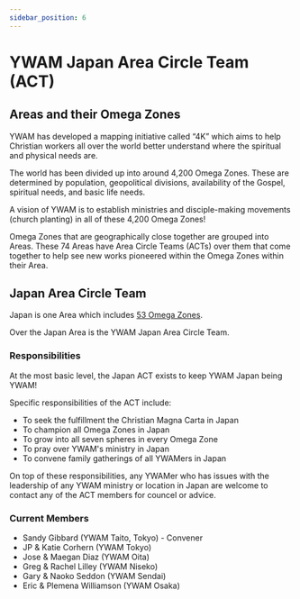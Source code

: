 ```yaml
---
sidebar_position: 6
---
```


# YWAM Japan Area Circle Team (ACT)

## Areas and their Omega Zones

YWAM has developed a mapping initiative called “4K” which aims to help Christian workers all over the world better understand where the spiritual and physical needs are.

The world has been divided up into around 4,200 Omega Zones. These are determined by population, geopolitical divisions, availability of the Gospel, spiritual needs, and basic life needs.

A vision of YWAM is to establish ministries and disciple-making movements (church planting) in all of these 4,200 Omega Zones!

Omega Zones that are geographically close together are grouped into Areas. These 74 Areas have Area Circle Teams (ACTs) over them that come together to help see new works pioneered within the Omega Zones within their Area.

## Japan Area Circle Team

Japan is one Area which includes [53 Omega Zones](https://www.ywamjapan.org/en/omegazones/).

Over the Japan Area is the YWAM Japan Area Circle Team.

### Responsibilities

At the most basic level, the Japan ACT exists to keep YWAM Japan being YWAM!

Specific responsibilities of the ACT include:

- To seek the fulfillment the Christian Magna Carta in Japan
- To champion all Omega Zones in Japan
- To grow into all seven spheres in every Omega Zone
- To pray over YWAM's ministry in Japan
- To convene family gatherings of all YWAMers in Japan

On top of these responsibilities, any YWAMer who has issues with the leadership of any YWAM ministry or location in Japan are welcome to contact any of the ACT members for councel or advice.

### Current Members

- Sandy Gibbard (YWAM Taito, Tokyo) - Convener
- JP & Katie Corhern (YWAM Tokyo)
- Jose & Maegan Diaz (YWAM Oita)
- Greg & Rachel Lilley (YWAM Niseko)
- Gary & Naoko Seddon (YWAM Sendai)
- Eric & Plemena Williamson (YWAM Osaka)
